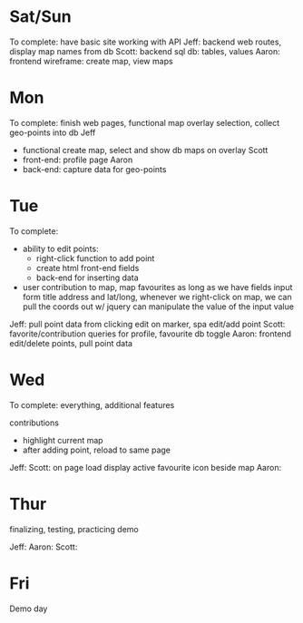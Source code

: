 # Sat/Sun
To complete: have basic site working with API
Jeff: backend web routes, display map names from db
Scott: backend sql db: tables, values
Aaron: frontend wireframe: create map, view maps

# Mon
To complete: finish web pages, functional map overlay selection, collect geo-points into db
Jeff
- functional create map, select and show db maps on overlay
Scott
- front-end: profile page
Aaron
- back-end: capture data for geo-points

# Tue
To complete: 
- ability to edit points:
  - right-click function to add point
  - create html front-end fields
  - back-end for inserting data
- user contribution to map, map favourites
as long as we have fields input form
title address and lat/long,
whenever we right-click on map, we can pull the coords out w/ jquery
can manipulate the value of the input value

Jeff: pull point data from clicking edit on marker, spa edit/add point
Scott: favorite/contribution queries for profile, favourite db toggle
Aaron: frontend edit/delete points, pull point data

# Wed
To complete: everything, additional features

contributions
- highlight current map 
- after adding point, reload to same page


Jeff: 
Scott: on page load display active favourite icon beside map
Aaron: 


# Thur
finalizing, testing, practicing demo

Jeff: 
Aaron: 
Scott: 

# Fri
Demo day



